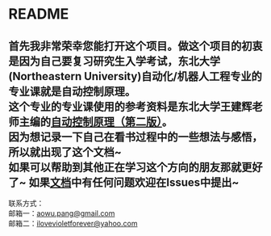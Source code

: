 # README
首先我非常荣幸您能打开这个项目。做这个项目的初衷是因为自己要复习研究生入学考试，东北大学(Northeastern University)自动化/机器人工程专业的专业课就是自动控制原理。  
这个专业的专业课使用的参考资料是东北大学王建辉老师主编的[自动控制原理（第二版）](http://product.dangdang.com/23466528.html)。  
因为想记录一下自己在看书过程中的一些想法与感悟，所以就出现了这个文档~  
如果可以帮助到其他正在学习这个方向的朋友那就更好了~  如果[文档](https://github.com/NEUer02/note_of_Principle_of_Automatic_Control/blob/master/%E8%87%AA%E5%8A%A8%E6%8E%A7%E5%88%B6%E5%8E%9F%E7%90%86%E8%AF%BB%E4%B9%A6%E7%AC%94%E8%AE%B0.md)中有任何问题欢迎在Issues中提出~  
------  
联系方式：  
  邮箱一：aowu.pang@gmail.com  
  邮箱二：ilovevioletforever@yahoo.com  
